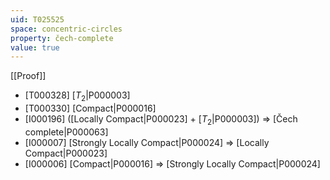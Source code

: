 ```yaml
---
uid: T025525
space: concentric-circles
property: čech-complete
value: true
---
```

[[Proof]]

* [T000328] [$T_2$|P000003]
* [T000330] [Compact|P000016]
* [I000196] ([Locally Compact|P000023] + [$T_2$|P000003]) => [Čech complete|P000063]
* [I000007] [Strongly Locally Compact|P000024] => [Locally Compact|P000023]
* [I000006] [Compact|P000016] => [Strongly Locally Compact|P000024]

